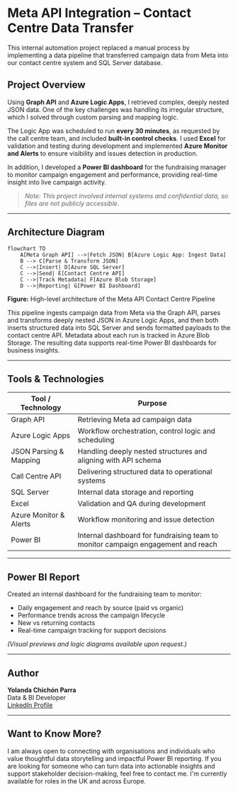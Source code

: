 # Meta API Integration – Contact Centre Data Transfer

This internal automation project replaced a manual process by implementing a data pipeline that transferred campaign data from Meta into our contact centre system and SQL Server database.

##  Project Overview

Using **Graph API** and **Azure Logic Apps**, I retrieved complex, deeply nested JSON data. One of the key challenges was handling its irregular structure, which I solved through custom parsing and mapping logic.

The Logic App was scheduled to run **every 30 minutes**, as requested by the call centre team, and included **built-in control checks**. I used **Excel** for validation and testing during development and implemented **Azure Monitor and Alerts** to ensure visibility and issues detection in production.

In addition, I developed a **Power BI dashboard** for the fundraising manager to monitor campaign engagement and performance, providing real-time insight into live campaign activity.

>  *Note: This project involved internal systems and confidential data, so files are not publicly accessible.*

---

##  Architecture Diagram
```mermaid
flowchart TD
    A[Meta Graph API] -->|Fetch JSON| B[Azure Logic App: Ingest Data]
    B --> C[Parse & Transform JSON]
    C -->|Insert| D[Azure SQL Server]
    C -->|Send| E[Contact Centre API]
    C -->|Track Metadata| F[Azure Blob Storage]
    D -->|Reporting| G[Power BI Dashboard]
```

**Figure:** High-level architecture of the Meta API Contact Centre Pipeline

This pipeline ingests campaign data from Meta via the Graph API, parses and transforms deeply nested JSON in Azure Logic Apps, and then both inserts structured data into SQL Server and sends formatted payloads to the contact centre API. Metadata about each run is tracked in Azure Blob Storage. The resulting data supports real-time Power BI dashboards for business insights.

---

##  Tools & Technologies

| Tool / Technology        | Purpose                                                              |
|--------------------------|----------------------------------------------------------------------|
| Graph API                | Retrieving Meta ad campaign data                                     |
| Azure Logic Apps         | Workflow orchestration, control logic and scheduling                |
| JSON Parsing & Mapping   | Handling deeply nested structures and aligning with API schema       |
| Call Centre API          | Delivering structured data to operational systems                    |
| SQL Server               | Internal data storage and reporting                                  |
| Excel                    | Validation and QA during development                                 |
| Azure Monitor & Alerts   | Workflow monitoring and issue detection                              |
| Power BI                 | Internal dashboard for fundraising team to monitor campaign engagement and reach                |

---

##  Power BI Report

Created an internal dashboard for the fundraising team to monitor:
- Daily engagement and reach by source (paid vs organic)
- Performance trends across the campaign lifecycle
- New vs returning contacts
- Real-time campaign tracking for support decisions

*(Visual previews and logic diagrams available upon request.)*

---

##  Author

**Yolanda Chichón Parra**  
Data & BI Developer  
[LinkedIn Profile](https://www.linkedin.com/in/yolanda-chichon-parra)

---

##  Want to Know More?

I am always open to connecting with organisations and individuals who value thoughtful data storytelling and impactful Power BI reporting. If you are looking for someone who can turn data into actionable insights and support stakeholder decision-making, feel free to contact me. I'm currently available for roles in the UK and across Europe.

